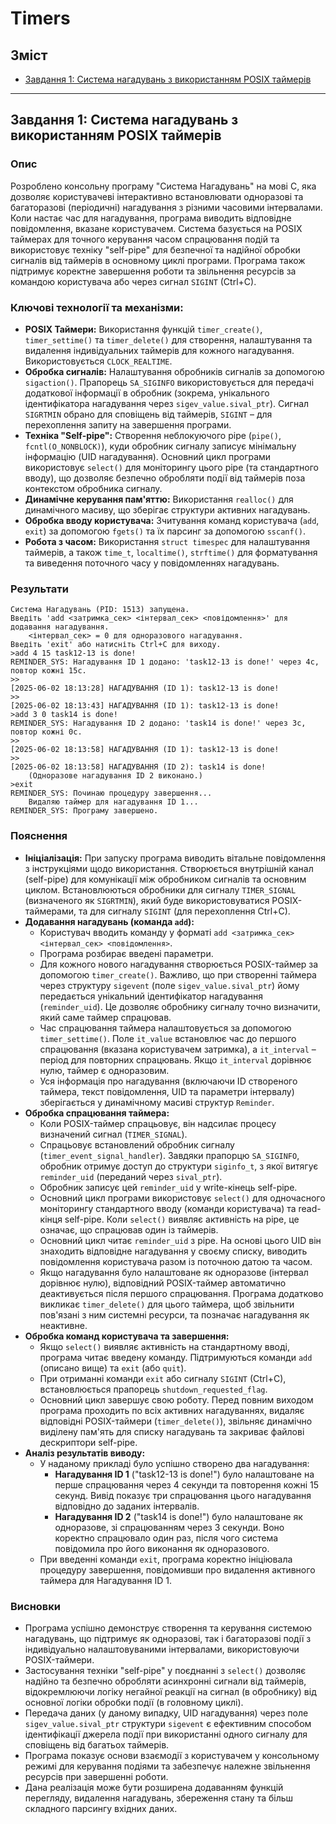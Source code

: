 # Timers

## Зміст
- [Завдання 1: Система нагадувань з використанням POSIX таймерів](#завдання-1-система-нагадувань-з-використанням-posix-таймерів)

---

## Завдання 1: Система нагадувань з використанням POSIX таймерів

### Опис
Розроблено консольну програму "Система Нагадувань" на мові C, яка дозволяє користувачеві інтерактивно встановлювати одноразові та багаторазові (періодичні) нагадування з різними часовими інтервалами. Коли настає час для нагадування, програма виводить відповідне повідомлення, вказане користувачем. Система базується на POSIX таймерах для точного керування часом спрацювання подій та використовує техніку "self-pipe" для безпечної та надійної обробки сигналів від таймерів в основному циклі програми. Програма також підтримує коректне завершення роботи та звільнення ресурсів за командою користувача або через сигнал `SIGINT` (Ctrl+C).

### Ключові технології та механізми:
- **POSIX Таймери:** Використання функцій `timer_create()`, `timer_settime()` та `timer_delete()` для створення, налаштування та видалення індивідуальних таймерів для кожного нагадування. Використовується `CLOCK_REALTIME`.
- **Обробка сигналів:** Налаштування обробників сигналів за допомогою `sigaction()`. Прапорець `SA_SIGINFO` використовується для передачі додаткової інформації в обробник (зокрема, унікального ідентифікатора нагадування через `sigev_value.sival_ptr`). Сигнал `SIGRTMIN` обрано для сповіщень від таймерів, `SIGINT` – для перехоплення запиту на завершення програми.
- **Техніка "Self-pipe":** Створення неблокуючого pipe (`pipe()`, `fcntl(O_NONBLOCK)`), куди обробник сигналу записує мінімальну інформацію (UID нагадування). Основний цикл програми використовує `select()` для моніторингу цього pipe (та стандартного вводу), що дозволяє безпечно обробляти події від таймерів поза контекстом обробника сигналу.
- **Динамічне керування пам'яттю:** Використання `realloc()` для динамічного масиву, що зберігає структури активних нагадувань.
- **Обробка вводу користувача:** Зчитування команд користувача (`add`, `exit`) за допомогою `fgets()` та їх парсинг за допомогою `sscanf()`.
- **Робота з часом:** Використання `struct timespec` для налаштування таймерів, а також `time_t`, `localtime()`, `strftime()` для форматування та виведення поточного часу у повідомленнях нагадувань.

### Результати
```
Система Нагадувань (PID: 1513) запущена.
Введіть 'add <затримка_сек> <інтервал_сек> <повідомлення>' для додавання нагадування.
    <інтервал_сек> = 0 для одноразового нагадування.
Введіть 'exit' або натисніть Ctrl+C для виходу.
>add 4 15 task12-13 is done!
REMINDER_SYS: Нагадування ID 1 додано: 'task12-13 is done!' через 4с, повтор кожні 15с.
>>
[2025-06-02 18:13:28] НАГАДУВАННЯ (ID 1): task12-13 is done!
>>
[2025-06-02 18:13:43] НАГАДУВАННЯ (ID 1): task12-13 is done!
>add 3 0 task14 is done!
REMINDER_SYS: Нагадування ID 2 додано: 'task14 is done!' через 3с, повтор кожні 0с.
>>
[2025-06-02 18:13:58] НАГАДУВАННЯ (ID 1): task12-13 is done!
>>
[2025-06-02 18:13:58] НАГАДУВАННЯ (ID 2): task14 is done!
    (Одноразове нагадування ID 2 виконано.)
>exit
REMINDER_SYS: Починаю процедуру завершення...
    Видаляю таймер для нагадування ID 1...
REMINDER_SYS: Програму завершено.
```

### Пояснення
- **Ініціалізація:** При запуску програма виводить вітальне повідомлення з інструкціями щодо використання. Створюється внутрішній канал (self-pipe) для комунікації між обробником сигналів та основним циклом. Встановлюються обробники для сигналу `TIMER_SIGNAL` (визначеного як `SIGRTMIN`), який буде використовуватися POSIX-таймерами, та для сигналу `SIGINT` (для перехоплення Ctrl+C).
- **Додавання нагадувань (команда `add`):**
    - Користувач вводить команду у форматі `add <затримка_сек> <інтервал_сек> <повідомлення>`.
    - Програма розбирає введені параметри.
    - Для кожного нового нагадування створюється POSIX-таймер за допомогою `timer_create()`. Важливо, що при створенні таймера через структуру `sigevent` (поле `sigev_value.sival_ptr`) йому передається унікальний ідентифікатор нагадування (`reminder_uid`). Це дозволяє обробнику сигналу точно визначити, який саме таймер спрацював.
    - Час спрацювання таймера налаштовується за допомогою `timer_settime()`. Поле `it_value` встановлює час до першого спрацювання (вказана користувачем затримка), а `it_interval` – період для повторних спрацювань. Якщо `it_interval` дорівнює нулю, таймер є одноразовим.
    - Уся інформація про нагадування (включаючи ID створеного таймера, текст повідомлення, UID та параметри інтервалу) зберігається у динамічному масиві структур `Reminder`.
- **Обробка спрацювання таймера:**
    - Коли POSIX-таймер спрацьовує, він надсилає процесу визначений сигнал (`TIMER_SIGNAL`).
    - Спрацьовує встановлений обробник сигналу (`timer_event_signal_handler`). Завдяки прапорцю `SA_SIGINFO`, обробник отримує доступ до структури `siginfo_t`, з якої витягує `reminder_uid` (переданий через `sival_ptr`).
    - Обробник записує цей `reminder_uid` у write-кінець self-pipe.
    - Основний цикл програми використовує `select()` для одночасного моніторингу стандартного вводу (команди користувача) та read-кінця self-pipe. Коли `select()` виявляє активність на pipe, це означає, що спрацював один із таймерів.
    - Основний цикл читає `reminder_uid` з pipe. На основі цього UID він знаходить відповідне нагадування у своєму списку, виводить повідомлення користувача разом із поточною датою та часом.
    - Якщо нагадування було налаштоване як одноразове (інтервал дорівнює нулю), відповідний POSIX-таймер автоматично деактивується після першого спрацювання. Програма додатково викликає `timer_delete()` для цього таймера, щоб звільнити пов'язані з ним системні ресурси, та позначає нагадування як неактивне.
- **Обробка команд користувача та завершення:**
    - Якщо `select()` виявляє активність на стандартному вводі, програма читає введену команду. Підтримуються команди `add` (описано вище) та `exit` (або `quit`).
    - При отриманні команди `exit` або сигналу `SIGINT` (Ctrl+C), встановлюється прапорець `shutdown_requested_flag`.
    - Основний цикл завершує свою роботу. Перед повним виходом програма проходить по всіх активних нагадуваннях, видаляє відповідні POSIX-таймери (`timer_delete()`), звільняє динамічно виділену пам'ять для списку нагадувань та закриває файлові дескриптори self-pipe.
- **Аналіз результатів виводу:**
    - У наданому прикладі було успішно створено два нагадування:
        - **Нагадування ID 1** ("task12-13 is done!") було налаштоване на перше спрацювання через 4 секунди та повторення кожні 15 секунд. Вивід показує три спрацювання цього нагадування відповідно до заданих інтервалів.
        - **Нагадування ID 2** ("task14 is done!") було налаштоване як одноразове, зі спрацюванням через 3 секунди. Воно коректно спрацювало один раз, після чого система повідомила про його виконання як одноразового.
    - При введенні команди `exit`, програма коректно ініціювала процедуру завершення, повідомивши про видалення активного таймера для Нагадування ID 1.

### Висновки
- Програма успішно демонструє створення та керування системою нагадувань, що підтримує як одноразові, так і багаторазові події з індивідуально налаштовуваними інтервалами, використовуючи POSIX-таймери.
- Застосування техніки "self-pipe" у поєднанні з `select()` дозволяє надійно та безпечно обробляти асинхронні сигнали від таймерів, відокремлюючи логіку негайної реакції на сигнал (в обробнику) від основної логіки обробки події (в головному циклі).
- Передача даних (у даному випадку, UID нагадування) через поле `sigev_value.sival_ptr` структури `sigevent` є ефективним способом ідентифікації джерела події при використанні одного сигналу для сповіщень від багатьох таймерів.
- Програма показує основи взаємодії з користувачем у консольному режимі для керування подіями та забезпечує належне звільнення ресурсів при завершенні роботи.
- Дана реалізація може бути розширена додаванням функцій перегляду, видалення нагадувань, збереження стану та більш складного парсингу вхідних даних.
